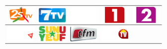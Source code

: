 | ![](https://raw.githubusercontent.com/RevGear/logo/master/Countries/SN/2STV.png)| ![](https://raw.githubusercontent.com/RevGear/logo/master/Countries/SN/7TV.png)| ![](https://raw.githubusercontent.com/RevGear/logo/master/Countries/SN/Africa7.png)| ![](https://raw.githubusercontent.com/RevGear/logo/master/Countries/SN/RTS1.png)| ![](https://raw.githubusercontent.com/RevGear/logo/master/Countries/SN/RTS2.png)| 
|:---:|:---:|:---:|:---:|:---:| 
| ![](https://raw.githubusercontent.com/RevGear/logo/master/Countries/SN/SenTV.png)| ![](https://raw.githubusercontent.com/RevGear/logo/master/Countries/SN/SunuYeuf.png)| ![](https://raw.githubusercontent.com/RevGear/logo/master/Countries/SN/TFM.png)| ![](https://raw.githubusercontent.com/RevGear/logo/master/Countries/SN/WalfTV.png) | 
